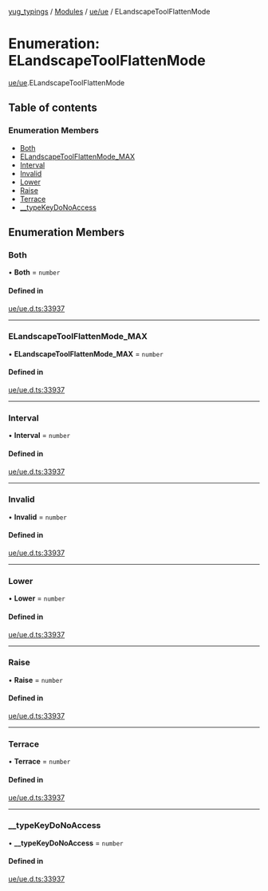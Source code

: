 [yug_typings](../README.md) / [Modules](../modules.md) / [ue/ue](../modules/ue_ue.md) / ELandscapeToolFlattenMode

# Enumeration: ELandscapeToolFlattenMode

[ue/ue](../modules/ue_ue.md).ELandscapeToolFlattenMode

## Table of contents

### Enumeration Members

- [Both](ue_ue.ELandscapeToolFlattenMode.md#both)
- [ELandscapeToolFlattenMode\_MAX](ue_ue.ELandscapeToolFlattenMode.md#elandscapetoolflattenmode_max)
- [Interval](ue_ue.ELandscapeToolFlattenMode.md#interval)
- [Invalid](ue_ue.ELandscapeToolFlattenMode.md#invalid)
- [Lower](ue_ue.ELandscapeToolFlattenMode.md#lower)
- [Raise](ue_ue.ELandscapeToolFlattenMode.md#raise)
- [Terrace](ue_ue.ELandscapeToolFlattenMode.md#terrace)
- [\_\_typeKeyDoNoAccess](ue_ue.ELandscapeToolFlattenMode.md#__typekeydonoaccess)

## Enumeration Members

### Both

• **Both** = `number`

#### Defined in

[ue/ue.d.ts:33937](https://github.com/YugMetaverse/yug_typings/blob/b7d9b19/ue/ue.d.ts#L33937)

___

### ELandscapeToolFlattenMode\_MAX

• **ELandscapeToolFlattenMode\_MAX** = `number`

#### Defined in

[ue/ue.d.ts:33937](https://github.com/YugMetaverse/yug_typings/blob/b7d9b19/ue/ue.d.ts#L33937)

___

### Interval

• **Interval** = `number`

#### Defined in

[ue/ue.d.ts:33937](https://github.com/YugMetaverse/yug_typings/blob/b7d9b19/ue/ue.d.ts#L33937)

___

### Invalid

• **Invalid** = `number`

#### Defined in

[ue/ue.d.ts:33937](https://github.com/YugMetaverse/yug_typings/blob/b7d9b19/ue/ue.d.ts#L33937)

___

### Lower

• **Lower** = `number`

#### Defined in

[ue/ue.d.ts:33937](https://github.com/YugMetaverse/yug_typings/blob/b7d9b19/ue/ue.d.ts#L33937)

___

### Raise

• **Raise** = `number`

#### Defined in

[ue/ue.d.ts:33937](https://github.com/YugMetaverse/yug_typings/blob/b7d9b19/ue/ue.d.ts#L33937)

___

### Terrace

• **Terrace** = `number`

#### Defined in

[ue/ue.d.ts:33937](https://github.com/YugMetaverse/yug_typings/blob/b7d9b19/ue/ue.d.ts#L33937)

___

### \_\_typeKeyDoNoAccess

• **\_\_typeKeyDoNoAccess** = `number`

#### Defined in

[ue/ue.d.ts:33937](https://github.com/YugMetaverse/yug_typings/blob/b7d9b19/ue/ue.d.ts#L33937)
